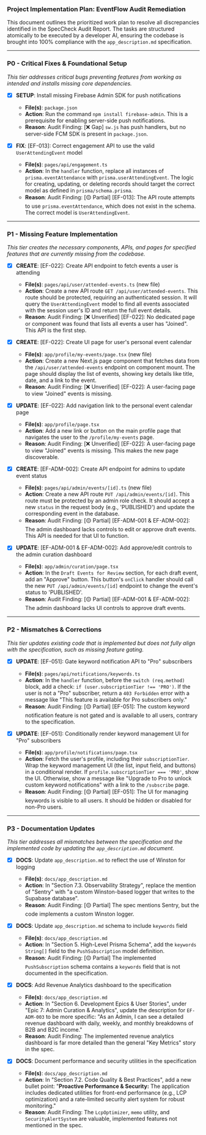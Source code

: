 ### **Project Implementation Plan: EventFlow Audit Remediation**

This document outlines the prioritized work plan to resolve all discrepancies identified in the SpecCheck Audit Report. The tasks are structured atomically to be executed by a developer AI, ensuring the codebase is brought into 100% compliance with the `app_description.md` specification.

---

### **P0 - Critical Fixes & Foundational Setup**

*This tier addresses critical bugs preventing features from working as intended and installs missing core dependencies.*

- [x] **SETUP**: Install missing Firebase Admin SDK for push notifications
    - **File(s)**: `package.json`
    - **Action**: Run the command `npm install firebase-admin`. This is a prerequisite for enabling server-side push notifications.
    - **Reason**: Audit Finding: [❌ Gap] `sw.js` has push handlers, but no server-side FCM SDK is present in `package.json`.

- [x] **FIX**: [EF-013]: Correct engagement API to use the valid `UserAttendingEvent` model
    - **File(s)**: `pages/api/engagement.ts`
    - **Action**: In the `handler` function, replace all instances of `prisma.eventAttendance` with `prisma.userAttendingEvent`. The logic for creating, updating, or deleting records should target the correct model as defined in `prisma/schema.prisma`.
    - **Reason**: Audit Finding: [🟡 Partial] [EF-013]: The API route attempts to use `prisma.eventAttendance`, which does not exist in the schema. The correct model is `UserAttendingEvent`.

---

### **P1 - Missing Feature Implementation**

*This tier creates the necessary components, APIs, and pages for specified features that are currently missing from the codebase.*

- [x] **CREATE**: [EF-022]: Create API endpoint to fetch events a user is attending
    - **File(s)**: `pages/api/user/attended-events.ts` (new file)
    - **Action**: Create a new API route `GET /api/user/attended-events`. This route should be protected, requiring an authenticated session. It will query the `UserAttendingEvent` model to find all events associated with the session user's ID and return the full event details.
    - **Reason**: Audit Finding: [❌ Unverified] [EF-022]: No dedicated page or component was found that lists all events a user has "Joined". This API is the first step.

- [x] **CREATE**: [EF-022]: Create UI page for user's personal event calendar
    - **File(s)**: `app/profile/my-events/page.tsx` (new file)
    - **Action**: Create a new Next.js page component that fetches data from the `/api/user/attended-events` endpoint on component mount. The page should display the list of events, showing key details like title, date, and a link to the event.
    - **Reason**: Audit Finding: [❌ Unverified] [EF-022]: A user-facing page to view "Joined" events is missing.

- [x] **UPDATE**: [EF-022]: Add navigation link to the personal event calendar page
    - **File(s)**: `app/profile/page.tsx`
    - **Action**: Add a new link or button on the main profile page that navigates the user to the `/profile/my-events` page.
    - **Reason**: Audit Finding: [❌ Unverified] [EF-022]: A user-facing page to view "Joined" events is missing. This makes the new page discoverable.

- [x] **CREATE**: [EF-ADM-002]: Create API endpoint for admins to update event status
    - **File(s)**: `pages/api/admin/events/[id].ts` (new file)
    - **Action**: Create a new API route `PUT /api/admin/events/[id]`. This route must be protected by an admin role check. It should accept a new `status` in the request body (e.g., 'PUBLISHED') and update the corresponding event in the database.
    - **Reason**: Audit Finding: [🟡 Partial] [EF-ADM-001 & EF-ADM-002]: The admin dashboard lacks controls to edit or approve draft events. This API is needed for that UI to function.

- [x] **UPDATE**: [EF-ADM-001 & EF-ADM-002]: Add approve/edit controls to the admin curation dashboard
    - **File(s)**: `app/admin/curation/page.tsx`
    - **Action**: In the `Draft Events for Review` section, for each draft event, add an "Approve" button. This button's `onClick` handler should call the new `PUT /api/admin/events/[id]` endpoint to change the event's status to 'PUBLISHED'.
    - **Reason**: Audit Finding: [🟡 Partial] [EF-ADM-001 & EF-ADM-002]: The admin dashboard lacks UI controls to approve draft events.

---

### **P2 - Mismatches & Corrections**

*This tier updates existing code that is implemented but does not fully align with the specification, such as missing feature gating.*

- [x] **UPDATE**: [EF-051]: Gate keyword notification API to "Pro" subscribers
    - **File(s)**: `pages/api/notifications/keywords.ts`
    - **Action**: In the `handler` function, before the `switch (req.method)` block, add a check: `if (user.subscriptionTier !== 'PRO')`. If the user is not a "Pro" subscriber, return a `403 Forbidden` error with a message like "This feature is available for Pro subscribers only."
    - **Reason**: Audit Finding: [🟡 Partial] [EF-051]: The custom keyword notification feature is not gated and is available to all users, contrary to the specification.

- [x] **UPDATE**: [EF-051]: Conditionally render keyword management UI for "Pro" subscribers
    - **File(s)**: `app/profile/notifications/page.tsx`
    - **Action**: Fetch the user's profile, including their `subscriptionTier`. Wrap the keyword management UI (the list, input field, and buttons) in a conditional render. If `profile.subscriptionTier === 'PRO'`, show the UI. Otherwise, show a message like "Upgrade to Pro to unlock custom keyword notifications" with a link to the `/subscribe` page.
    - **Reason**: Audit Finding: [🟡 Partial] [EF-051]: The UI for managing keywords is visible to all users. It should be hidden or disabled for non-Pro users.

---

### **P3 - Documentation Updates**

*This tier addresses all mismatches between the specification and the implemented code by updating the `app_description.md` document.*

- [x] **DOCS**: Update `app_description.md` to reflect the use of Winston for logging
    - **File(s)**: `docs/app_description.md`
    - **Action**: In "Section 7.3. Observability Strategy", replace the mention of "Sentry" with "a custom Winston-based logger that writes to the Supabase database".
    - **Reason**: Audit Finding: [🟡 Partial] The spec mentions Sentry, but the code implements a custom Winston logger.

- [x] **DOCS**: Update `app_description.md` schema to include `keywords` field
    - **File(s)**: `docs/app_description.md`
    - **Action**: In "Section 5. High-Level Prisma Schema", add the `keywords String[]` field to the `PushSubscription` model definition.
    - **Reason**: Audit Finding: [🟡 Partial] The implemented `PushSubscription` schema contains a `keywords` field that is not documented in the specification.

- [x] **DOCS**: Add Revenue Analytics dashboard to the specification
    - **File(s)**: `docs/app_description.md`
    - **Action**: In "Section 6. Development Epics & User Stories", under "Epic 7: Admin Curation & Analytics", update the description for `EF-ADM-003` to be more specific: "As an Admin, I can see a detailed revenue dashboard with daily, weekly, and monthly breakdowns of B2B and B2C income."
    - **Reason**: Audit Finding: The implemented revenue analytics dashboard is far more detailed than the general "Key Metrics" story in the spec.

- [x] **DOCS**: Document performance and security utilities in the specification
    - **File(s)**: `docs/app_description.md`
    - **Action**: In "Section 7.2. Code Quality & Best Practices", add a new bullet point: "**Proactive Performance & Security:** The application includes dedicated utilities for front-end performance (e.g., LCP optimization) and a rate-limited security alert system for robust monitoring."
    - **Reason**: Audit Finding: The `LcpOptimizer`, `memo` utility, and `SecurityAlertSystem` are valuable, implemented features not mentioned in the spec.